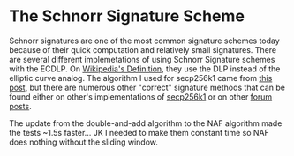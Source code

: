 # The Schnorr Signature Scheme

Schnorr signatures are one of the most common signature schemes today because of their quick computation and relatively small signatures. There are several different implemetations of using Schnorr Signature schemes with the ECDLP. On [Wikipedia's Definition](https://en.wikipedia.org/wiki/Schnorr_signature), they use the DLP instead of the elliptic curve analog. The algorithm I used for secp256k1 came from [this post](https://crypto.stackexchange.com/questions/50221/schnorr-digital-signature), but there are numerous other "correct" signature methods that can be found either on other's implementations of [secp256k1](https://github.com/rust-bitcoin/rust-secp256k1/blob/master/src/schnorr.rs) or on other [forum posts](https://crypto.stackexchange.com/questions/34863/ec-schnorr-signature-multiple-standard/50202#50202).

The update from the double-and-add algorithm to the NAF algorithm made the tests ~1.5s faster... JK I needed to make them constant time so NAF does nothing without the sliding window. 

